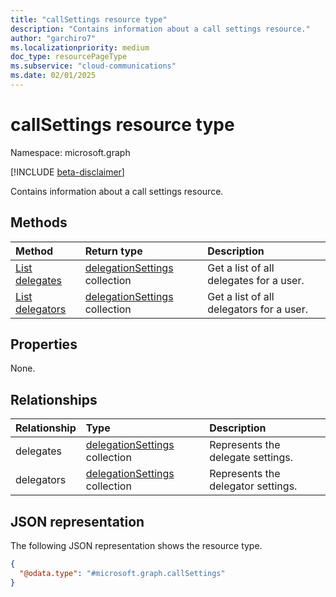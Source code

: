 ```yaml
---
title: "callSettings resource type"
description: "Contains information about a call settings resource."
author: "garchiro7"
ms.localizationpriority: medium
doc_type: resourcePageType
ms.subservice: "cloud-communications"
ms.date: 02/01/2025
---
```


# callSettings resource type

Namespace: microsoft.graph

[!INCLUDE [beta-disclaimer](../../includes/beta-disclaimer.md)]

Contains information about a call settings resource.

## Methods
|Method|Return type|Description|
|:---|:---|:---|
|[List delegates](../api/callsettings-list-delegates.md)|[delegationSettings](../resources/delegationsettings.md) collection|Get a list of all delegates for a user.|
|[List delegators](../api/callsettings-list-delegators.md)|[delegationSettings](../resources/delegationsettings.md) collection|Get a list of all delegators for a user.|

## Properties
None.

## Relationships
|Relationship|Type|Description|
|:---|:---|:---|
|delegates|[delegationSettings](../resources/delegationsettings.md) collection|Represents the delegate settings.|
|delegators|[delegationSettings](../resources/delegationsettings.md) collection|Represents the delegator settings.|

## JSON representation
The following JSON representation shows the resource type.
<!-- {
  "blockType": "resource",
  "@odata.type": "microsoft.graph.callSettings",
  "openType": false
}
-->
``` json
{
  "@odata.type": "#microsoft.graph.callSettings"
}
```
